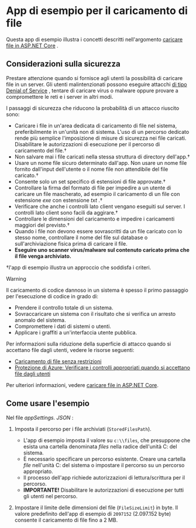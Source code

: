 # <a name="upload-files-sample-app"></a>App di esempio per il caricamento di file

Questa app di esempio illustra i concetti descritti nell'argomento [caricare file in ASP.NET Core](https://docs.microsoft.com/aspnet/core/mvc/models/file-uploads) .

## <a name="security-considerations"></a>Considerazioni sulla sicurezza

Prestare attenzione quando si fornisce agli utenti la possibilità di caricare file in un server. Gli utenti malintenzionati possono eseguire attacchi [di tipo Denial of Service](/windows-hardware/drivers/ifs/denial-of-service) , tentare di caricare virus o malware oppure provare a compromettere le reti e i server in altri modi.

I passaggi di sicurezza che riducono la probabilità di un attacco riuscito sono:

* Caricare i file in un'area dedicata di caricamento di file nel sistema, preferibilmente in un'unità non di sistema. L'uso di un percorso dedicato rende più semplice l'imposizione di misure di sicurezza nei file caricati. Disabilitare le autorizzazioni di esecuzione per il percorso di caricamento del file.&dagger;
* Non salvare mai i file caricati nella stessa struttura di directory dell'app.&dagger;
* Usare un nome file sicuro determinato dall'app. Non usare un nome file fornito dall'input dell'utente o il nome file non attendibile del file caricato.&dagger;
* Consente solo un set specifico di estensioni di file approvate.&dagger;
* Controllare la firma del formato di file per impedire a un utente di caricare un file mascherato, ad esempio il caricamento di un file con estensione *exe* con estensione *txt* .&dagger;
* Verificare che anche i controlli lato client vengano eseguiti sul server. I controlli lato client sono facili da aggirare.&dagger;
* Controllare le dimensioni del caricamento e impedire i caricamenti maggiori del previsto.&dagger;
* Quando i file non devono essere sovrascritti da un file caricato con lo stesso nome, controllare il nome del file sul database o sull'archiviazione fisica prima di caricare il file.
* **Eseguire uno scanner virus/malware sul contenuto caricato prima che il file venga archiviato.**

&dagger;l'app di esempio illustra un approccio che soddisfa i criteri.

> [!WARNING]
> Il caricamento di codice dannoso in un sistema è spesso il primo passaggio per l'esecuzione di codice in grado di:
>
> * Prendere il controllo totale di un sistema.
> * Sovraccaricare un sistema con il risultato che si verifica un arresto anomalo del sistema.
> * Compromettere i dati di sistemi o utenti.
> * Applicare i graffiti a un'interfaccia utente pubblica.
>
> Per informazioni sulla riduzione della superficie di attacco quando si accettano file dagli utenti, vedere le risorse seguenti:
>
> * [Caricamento di file senza restrizioni](https://www.owasp.org/index.php/Unrestricted_File_Upload)
> * [Protezione di Azure: Verificare i controlli appropriati quando si accettano file dagli utenti](/azure/security/azure-security-threat-modeling-tool-input-validation#controls-users)

Per ulteriori informazioni, vedere [caricare file in ASP.NET Core](https://docs.microsoft.com/aspnet/core/mvc/models/file-uploads).

## <a name="how-to-use-the-sample"></a>Come usare l'esempio

Nel file *appSettings. JSON* :

1. Imposta il percorso per i file archiviati (`StoredFilesPath`).

   * L'app di esempio imposta il valore su `c:\\files`, che presuppone che esista una cartella denominata *files* nella radice dell'unità C: del sistema.
   * È necessario specificare un percorso esistente. Creare una cartella *file* nell'unità C: del sistema o impostare il percorso su un percorso appropriato.
   * Il processo dell'app richiede autorizzazioni di lettura/scrittura per il percorso.
   * **IMPORTANTE!** Disabilitare le autorizzazioni di esecuzione per tutti gli utenti nel percorso.

1. Impostare il limite delle dimensioni del file (`FileSizeLimit`) in byte. Il valore predefinito dell'app di esempio di `2097152` (2.097.152 byte) consente il caricamento di file fino a 2 MB.

